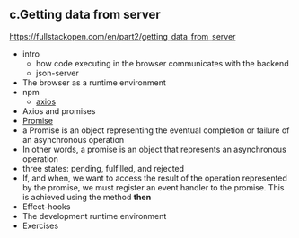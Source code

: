 ## c.Getting data from server
https://fullstackopen.com/en/part2/getting_data_from_server

- intro
  - how code executing in the browser communicates with the backend
  - json-server
- The browser as a runtime environment
- npm
  - [axios](https://github.com/axios/axios)
- Axios and promises
 - [Promise](https://developer.mozilla.org/en-US/docs/Web/JavaScript/Guide/Using_promises)
 - a Promise is an object representing the eventual completion or failure of an asynchronous operation
 - In other words, a promise is an object that represents an asynchronous operation
  - three states: pending, fulfilled, and rejected
 - If, and when, we want to access the result of the operation represented by the promise, we must register an event handler to the promise. This is achieved using the method **then**
- Effect-hooks
- The development runtime environment
- Exercises
